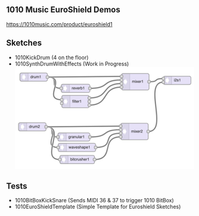 1010 Music EuroShield Demos
---------------------------

https://1010music.com/product/euroshield1


Sketches
--------

- 1010KickDrum (4 on the floor)
- 1010SynthDrumWithEffects (Work in Progress)
![1010SynthDrumWithEffects Sketch Scheme](img/1010SynthDrumWithEffects.png)


Tests
-----

- 1010BitBoxKickSnare (Sends MIDI 36 & 37 to trigger 1010 BitBox)
- 1010EuroShieldTemplate (Simple Template for Euroshield Sketches)
